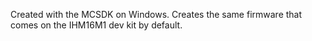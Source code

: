 Created with the MCSDK on Windows.  Creates the same firmware that comes on the IHM16M1 dev kit by default.
